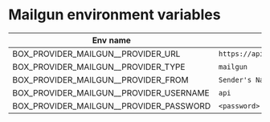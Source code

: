 # Mailgun environment variables

| Env name                                     | Sample value                                     |
| -------------------------------------------- | ------------------------------------------------ |
| BOX\_PROVIDER\_MAILGUN\_\_PROVIDER\_URL      | `https://api.mailgun.net/v3/{{DOMAIN}}/messages` |
| BOX\_PROVIDER\_MAILGUN\_\_PROVIDER\_TYPE     | `mailgun`                                        |
| BOX\_PROVIDER\_MAILGUN\_\_PROVIDER\_FROM     | `Sender's Name <noreply@{{DOMAIN}}>`             |
| BOX\_PROVIDER\_MAILGUN\_\_PROVIDER\_USERNAME | `api`                                            |
| BOX\_PROVIDER\_MAILGUN\_\_PROVIDER\_PASSWORD | `<password>`                                     |
